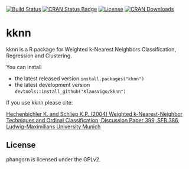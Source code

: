[![Build Status](https://travis-ci.org/KlausVigo/kknn.svg?branch=master)](https://travis-ci.org/KlausVigo/kknn)
[![CRAN Status Badge](http://www.r-pkg.org/badges/version/kknn)](http://cran.r-project.org/web/packages/kknn)
[![License](http://img.shields.io/badge/license-GPL%20%28%3E=%202%29-brightgreen.svg?style=flat)](http://www.gnu.org/licenses/gpl-2.0.html)
[![CRAN Downloads](http://cranlogs.r-pkg.org/badges/kknn)](http://cran.rstudio.com/web/packages/kknn/index.html)


kknn
========================================================

kknn is a R package for Weighted k-Nearest Neighbors Classification, Regression and Clustering.

You can install
- the latest released version `install.packages("kknn")`
- the latest development version `devtools::install_github("KlausVigo/kknn")` 

If you use kknn please cite:

[Hechenbichler K. and Schliep K.P. (2004) Weighted k-Nearest-Neighbor Techniques and Ordinal Classification, Discussion Paper 399, SFB 386, Ludwig-Maximilians University Munich](http://www.stat.uni-muenchen.de/sfb386/papers/dsp/paper399.ps)


License
-------
phangorn is licensed under the GPLv2.
